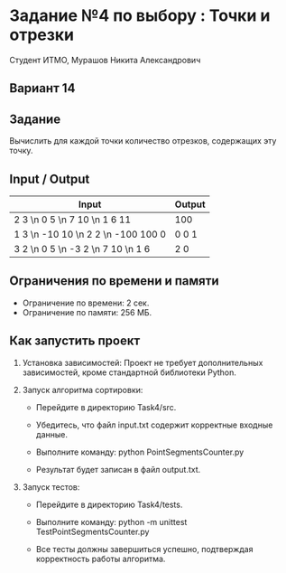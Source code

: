 # Задание №4 по выбору : Точки и отрезки
Студент ИТМО,  Мурашов Никита Александрович

## Вариант 14

## Задание
Вычислить для каждой точки количество отрезков, содержащих эту точку. 

## Input / Output

| Input              | Output      |
|--------------------|-------------|
| 2 3 \n 0 5 \n 7 10 \n 1 6 11 | 100 |
| 1 3 \n -10 10 \n 2 2 \n -100 100 0 | 0 0 1 |
| 3 2 \n 0 5 \n -3 2 \n 7 10 \n 1 6 | 2 0 |

## Ограничения по времени и памяти

- Ограничение по времени: 2 сек.
- Ограничение по памяти: 256 МБ.

## Как запустить проект

1. Установка зависимостей: Проект не требует дополнительных зависимостей, кроме стандартной библиотеки Python.

2. Запуск алгоритма сортировки:

   - Перейдите в директорию Task4/src.
   - Убедитесь, что файл input.txt содержит корректные входные данные. 
   - Выполните команду:
          python PointSegmentsCounter.py
     
   - Результат будет записан в файл output.txt.

3. Запуск тестов:

   - Перейдите в директорию Task4/tests.
   - Выполните команду:
          python -m unittest TestPointSegmentsCounter.py
     
   - Все тесты должны завершиться успешно, подтверждая корректность работы алгоритма.